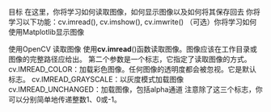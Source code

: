 目标
在这里，你将学习如何读取图像，如何显示图像以及如何将其保存回去
你将学习以下功能：cv.imread(), cv.imshow(), cv.imwrite()
（可选）你将学习如何使用Matplotlib显示图像

使用OpenCV
读取图像
使用**cv.imread**()函数读取图像。图像应该在工作目录或图像的完整路径应给出。
第二个参数是一个标志，它指定了读取图像的方式。
  cv.IMREAD_COLOR：加载彩色图像。任何图像的透明度都会被忽视。它是默认标志。
  cv.IMREAD_GRAYSCALE：以灰度模式加载图像
  cv.IMREAD_UNCHANGED：加载图像，包括alpha通道
注意除了这三个标志，你可以分别简单地传递整数1、0或-1。
